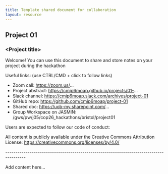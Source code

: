```yaml
---
title: Template shared document for collaboration
layout: resource
---
```


## Project 01
### \<Project title\>

Welcome! You can use this document to share and store notes on your project during the hackathon

Useful links: (use CTRL/CMD + click to follow links)
* Zoom call: https://zoom.us/...
* Project abstract: https://cmip6moap.github.io/projects/01-...
* Slack channel: https://cmip6moap.slack.com/archives/project-01
* GitHub repo: https://github.com/cmip6moap/project-01
* Shared doc: https://uob-my.sharepoint.com/...
* Group Workspace on JASMIN: /gws/pw/j05/cop26_hackathons/bristol/project01
 
Users are expected to follow our code of conduct: 

All content is publicly available under the Creative Commons Attribution License: https://creativecommons.org/licenses/by/4.0/ 

<p>----------------------------------------------------------------------------------------</p>

Add content here...
